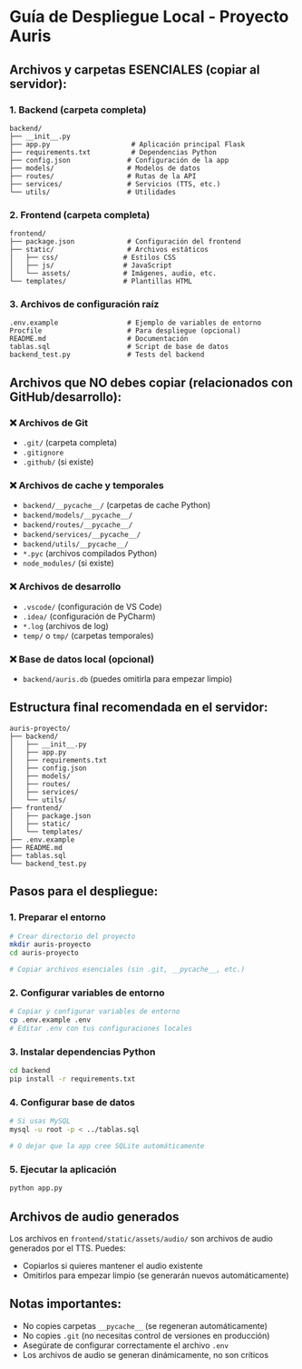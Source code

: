 # Guía de Despliegue Local - Proyecto Auris

## Archivos y carpetas ESENCIALES (copiar al servidor):

### 1. Backend (carpeta completa)
```
backend/
├── __init__.py
├── app.py                    # Aplicación principal Flask
├── requirements.txt          # Dependencias Python
├── config.json              # Configuración de la app
├── models/                  # Modelos de datos
├── routes/                  # Rutas de la API
├── services/                # Servicios (TTS, etc.)
└── utils/                   # Utilidades
```

### 2. Frontend (carpeta completa)
```
frontend/
├── package.json             # Configuración del frontend
├── static/                  # Archivos estáticos
│   ├── css/                # Estilos CSS
│   ├── js/                 # JavaScript
│   └── assets/             # Imágenes, audio, etc.
└── templates/              # Plantillas HTML
```

### 3. Archivos de configuración raíz
```
.env.example                 # Ejemplo de variables de entorno
Procfile                     # Para despliegue (opcional)
README.md                    # Documentación
tablas.sql                   # Script de base de datos
backend_test.py              # Tests del backend
```

## Archivos que NO debes copiar (relacionados con GitHub/desarrollo):

### ❌ Archivos de Git
- `.git/` (carpeta completa)
- `.gitignore`
- `.github/` (si existe)

### ❌ Archivos de cache y temporales
- `backend/__pycache__/` (carpetas de cache Python)
- `backend/models/__pycache__/`
- `backend/routes/__pycache__/`
- `backend/services/__pycache__/`
- `backend/utils/__pycache__/`
- `*.pyc` (archivos compilados Python)
- `node_modules/` (si existe)

### ❌ Archivos de desarrollo
- `.vscode/` (configuración de VS Code)
- `.idea/` (configuración de PyCharm)
- `*.log` (archivos de log)
- `temp/` o `tmp/` (carpetas temporales)

### ❌ Base de datos local (opcional)
- `backend/auris.db` (puedes omitirla para empezar limpio)

## Estructura final recomendada en el servidor:

```
auris-proyecto/
├── backend/
│   ├── __init__.py
│   ├── app.py
│   ├── requirements.txt
│   ├── config.json
│   ├── models/
│   ├── routes/
│   ├── services/
│   └── utils/
├── frontend/
│   ├── package.json
│   ├── static/
│   └── templates/
├── .env.example
├── README.md
├── tablas.sql
└── backend_test.py
```

## Pasos para el despliegue:

### 1. Preparar el entorno
```bash
# Crear directorio del proyecto
mkdir auris-proyecto
cd auris-proyecto

# Copiar archivos esenciales (sin .git, __pycache__, etc.)
```

### 2. Configurar variables de entorno
```bash
# Copiar y configurar variables de entorno
cp .env.example .env
# Editar .env con tus configuraciones locales
```

### 3. Instalar dependencias Python
```bash
cd backend
pip install -r requirements.txt
```

### 4. Configurar base de datos
```bash
# Si usas MySQL
mysql -u root -p < ../tablas.sql

# O dejar que la app cree SQLite automáticamente
```

### 5. Ejecutar la aplicación
```bash
python app.py
```

## Archivos de audio generados
Los archivos en `frontend/static/assets/audio/` son archivos de audio generados por el TTS. Puedes:
- Copiarlos si quieres mantener el audio existente
- Omitirlos para empezar limpio (se generarán nuevos automáticamente)

## Notas importantes:
- No copies carpetas `__pycache__` (se regeneran automáticamente)
- No copies `.git` (no necesitas control de versiones en producción)
- Asegúrate de configurar correctamente el archivo `.env`
- Los archivos de audio se generan dinámicamente, no son críticos